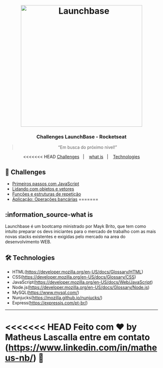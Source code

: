 <h1 align="center">
    <img alt="Launchbase" src="https://storage.googleapis.com/golden-wind/bootcamp-launchbase/logo.png" width="400px" />
</h1>

<h3 align="center">
  Challenges LaunchBase - Rocketseat
</h3>

<blockquote align="center">“Em busca do próximo nivel!”</blockquote>


<p align="center">
<<<<<<< HEAD
  <a href="#rocket-Challenges">Challenges</a>&nbsp;&nbsp;&nbsp;|&nbsp;&nbsp;&nbsp;
  <a href="## :information_source-what is">what is</a>&nbsp;&nbsp;&nbsp;|&nbsp;&nbsp;&nbsp;
  <a href="## 🛠 Technologies">Technologies</a>
</p>

## :rocket:  Challenges

- [Primeiros passos com JavaScript](desafios/01-1-primeiros-passos-com-js.md)
- [Lidando com objetos e vetores](desafios/01-2-lidando-com-objetos-e-vetores.md)
- [Funções e estruturas de repetição](desafios/01-3-funcoes-e-estruturas-de-repeticao.md)
- [Aplicação: Operações bancárias](desafios/01-4-aplicacao-operacoes-bancarias.md)
=======


## :information_source-what is
Launchbase é um bootcamp ministrado por Mayk Brito, que tem como intuito preparar os devs iniciantes para o mercado de trabalho com as mais novas stacks existentes e exigidas pelo mercado na area do desenvolvimento WEB.

## 🛠 Technologies
- HTML(https://developer.mozilla.org/en-US/docs/Glossary/HTML)
- CSS(https://developer.mozilla.org/en-US/docs/Glossary/CSS)
- JavaScript(https://developer.mozilla.org/en-US/docs/Web/JavaScript)
- Node.js(https://developer.mozilla.org/en-US/docs/Glossary/Node.js)
- MySQL(https://www.mysql.com/)
- Nunjucks(https://mozilla.github.io/nunjucks/)
- Express(https://expressjs.com/pt-br/)


---

<<<<<<< HEAD
Feito com :heart: by Matheus Lascalla entre em contato (https://www.linkedin.com/in/matheus-nb/) :wave: 
=======

